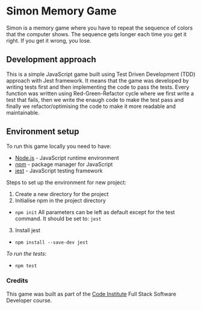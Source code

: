 # Simon Memory Game

Simon is a memory game where you have to repeat the sequence of colors that the computer shows. The sequence gets longer each time you get it right. If you get it wrong, you lose.

## Development approach
This is a simple JavaScript game built using Test Driven Development (TDD) approach with Jest framework. It means that the game was developed by writing tests first and then implementing the code to pass the tests. Every function was written using Red-Green-Refactor cycle where we first write a test that fails, then we write the enaugh code to make the test pass and finally we refactor/optimising the code to make it more readable and maintainable.

## Environment setup
To run this game locally you need to have:
- [Node.js](https://nodejs.org/en/) - JavaScript runtime environment
- [npm](https://www.npmjs.com/) - package manager for JavaScript
- [jest](https://jestjs.io/) - JavaScript testing framework

Steps to set up the environment for new project:
1. Create a new directory for the project
2. Initialise npm in the project directory
- ``` npm init ```
All parameters can be left as default except for the test command. It should be set to: ``` jest ```
3. Install jest
- ``` npm install --save-dev jest ```

_To run the tests_:
- ``` npm test ```


### Credits
This game was built as part of the [Code Institute](https://codeinstitute.net/) Full Stack Software Developer course.